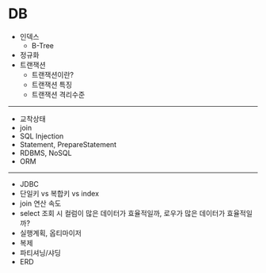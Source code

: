 # DB
- 인덱스
    - B-Tree
- 정규화
- 트랜잭션
    - 트랜잭션이란?
    - 트랜잭션 특징
    - 트랜잭션 격리수준

---

- 교착상태
- join
- SQL Injection
- Statement, PrepareStatement
- RDBMS, NoSQL
- ORM

---

- JDBC
- 단일키 vs 복합키 vs index
- join 연산 속도
- select 조회 시 컬럼이 많은 데이터가 효율적일까, 로우가 많은 데이터가 효율적일까?
- 실행계획, 옵티마이저
- 복제
- 파티셔닝/샤딩
- ERD